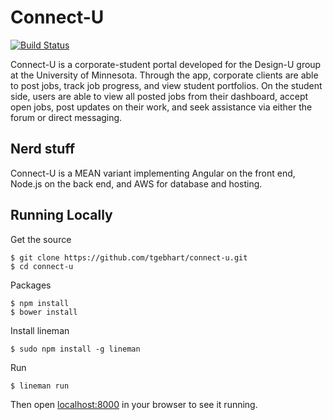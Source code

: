 # Connect-U

[![Build Status](https://travis-ci.org/tgebhart/connect-u.svg?branch=master)](https://travis-ci.org/tgebhart/connect-u)

Connect-U is a corporate-student portal developed for the Design-U group at the University of Minnesota. Through the app, corporate clients are able to post jobs, track job progress, and view student portfolios. On the student side, users are able to view all posted jobs from their dashboard, accept open jobs, post updates on their work, and seek assistance via either the forum or direct messaging.

## Nerd stuff

Connect-U is a MEAN variant implementing Angular on the front end, Node.js on the back end, and AWS for database and hosting.

## Running Locally

Get the source

    $ git clone https://github.com/tgebhart/connect-u.git
    $ cd connect-u

Packages

    $ npm install
    $ bower install

Install lineman

    $ sudo npm install -g lineman

Run

    $ lineman run

Then open <localhost:8000> in your browser to see it running.
